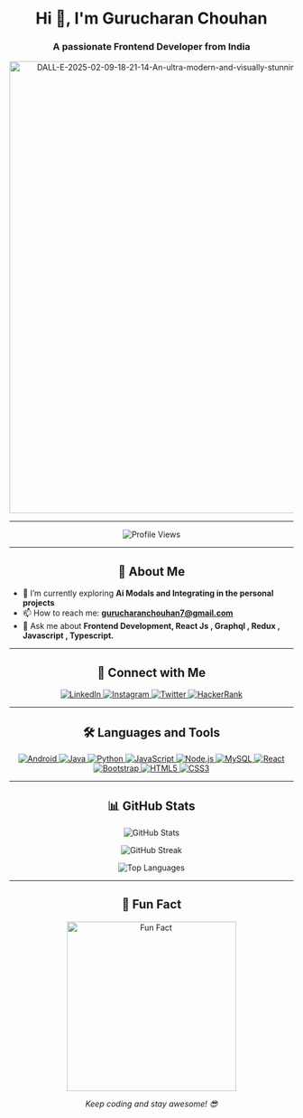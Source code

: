 <h1 align="center">Hi 👋, I'm Gurucharan Chouhan</h1>
<h3 align="center">A passionate Frontend Developer from India</h3>

<p align="center">
<!--   <img src="https://github.com/guruchara/Backend_codes_Guru/blob/master/gururajput.png" alt="Coding" width="800" />
    <a href="https://ibb.co/bjzZRW1P"><img width="800" src="https://i.ibb.co/j9g2Z6hT/DALL-E-2025-02-09-18-11-07-A-highly-aesthetic-Git-Hub-profile-banner-for-Gurucharan-Chouhan-The-desi.webp" alt="DALL-E-2025-02-09-18-11-07-A-highly-aesthetic-Git-Hub-profile-banner-for-Gurucharan-Chouhan-The-desi" border="0"></a>
    -->
<!--   <a href="https://ibb.co/1Y4fzFnH"><img width="800"  src="https://i.ibb.co/p6kvhYPC/DALL-E-2025-02-09-18-01-46-A-highly-trending-and-visually-stunning-Git-Hub-profile-banner-featuring.webp" alt="DALL-E-2025-02-09-18-01-46-A-highly-trending-and-visually-stunning-Git-Hub-profile-banner-featuring" border="0"></a> -->
  <a href="https://ibb.co/gZvNGy3c"><img src="https://i.ibb.co/1Gs13ZL4/DALL-E-2025-02-09-18-21-14-An-ultra-modern-and-visually-stunning-Git-Hub-profile-banner-for-Guruchar.webp"  width="800" alt="DALL-E-2025-02-09-18-21-14-An-ultra-modern-and-visually-stunning-Git-Hub-profile-banner-for-Guruchar" border="0"></a>

  
</p>

<hr>

<p align="center">
  <img src="https://komarev.com/ghpvc/?username=guruchara&label=Profile%20views&color=0e75b6&style=flat" alt="Profile Views" />
</p>

<hr>

<h2 align="center">🚀 About Me</h2>

- 🌱 I’m currently exploring **Ai Modals and Integrating in the personal projects**
- 📫 How to reach me: **gurucharanchouhan7@gmail.com**
- 💬 Ask me about **Frontend Development, React Js , Graphql , Redux , Javascript , Typescript.**

<hr>

<h2 align="center">🔗 Connect with Me</h2>

<p align="center">
  <a href="https://www.linkedin.com/in/gurucharan7/" target="_blank">
    <img src="https://img.shields.io/badge/LinkedIn-0077B5?style=for-the-badge&logo=linkedin&logoColor=white" alt="LinkedIn" />
  </a>
  <a href="https://www.instagram.com/gurucharan.rajputt" target="_blank">
    <img src="https://img.shields.io/badge/Instagram-E4405F?style=for-the-badge&logo=instagram&logoColor=white" alt="Instagram" />
  </a>
  <a href="https://twitter.com/gurucharanraj12" target="_blank">
    <img src="https://img.shields.io/badge/Twitter-1DA1F2?style=for-the-badge&logo=twitter&logoColor=white" alt="Twitter" />
  </a>
  <a href="https://www.hackerrank.com/gurucharanbchouhan1" target="_blank">
    <img src="https://img.shields.io/badge/HackerRank-2EC866?style=for-the-badge&logo=hackerrank&logoColor=white" alt="HackerRank" />
  </a>
</p>

<hr>

<h2 align="center">🛠️ Languages and Tools</h2>

<p align="center">
  <a href="https://developer.android.com" target="_blank">
    <img src="https://img.shields.io/badge/Android-3DDC84?style=for-the-badge&logo=android&logoColor=white" alt="Android" />
  </a>
  <a href="https://www.java.com" target="_blank">
    <img src="https://img.shields.io/badge/Java-ED8B00?style=for-the-badge&logo=java&logoColor=white" alt="Java" />
  </a>
  <a href="https://www.python.org" target="_blank">
    <img src="https://img.shields.io/badge/Python-3776AB?style=for-the-badge&logo=python&logoColor=white" alt="Python" />
  </a>
  <a href="https://developer.mozilla.org/en-US/docs/Web/JavaScript" target="_blank">
    <img src="https://img.shields.io/badge/JavaScript-F7DF1E?style=for-the-badge&logo=javascript&logoColor=black" alt="JavaScript" />
  </a>
  <a href="https://nodejs.org" target="_blank">
    <img src="https://img.shields.io/badge/Node.js-339933?style=for-the-badge&logo=node.js&logoColor=white" alt="Node.js" />
  </a>
  <a href="https://www.mysql.com/" target="_blank">
    <img src="https://img.shields.io/badge/MySQL-4479A1?style=for-the-badge&logo=mysql&logoColor=white" alt="MySQL" />
  </a>
  <a href="https://reactjs.org/" target="_blank">
    <img src="https://img.shields.io/badge/React-20232A?style=for-the-badge&logo=react&logoColor=61DAFB" alt="React" />
  </a>
  <a href="https://getbootstrap.com" target="_blank">
    <img src="https://img.shields.io/badge/Bootstrap-563D7C?style=for-the-badge&logo=bootstrap&logoColor=white" alt="Bootstrap" />
  </a>
  <a href="https://www.w3.org/html/" target="_blank">
    <img src="https://img.shields.io/badge/HTML5-E34F26?style=for-the-badge&logo=html5&logoColor=white" alt="HTML5" />
  </a>
  <a href="https://www.w3schools.com/css/" target="_blank">
    <img src="https://img.shields.io/badge/CSS3-1572B6?style=for-the-badge&logo=css3&logoColor=white" alt="CSS3" />
  </a>
</p>

<hr>

<h2 align="center">📊 GitHub Stats</h2>

<p align="center">
  <img src="https://github-readme-stats.vercel.app/api?username=guruchara&show_icons=true&theme=dark&hide_border=true" alt="GitHub Stats" />
</p>

<p align="center">
  <img src="https://github-readme-streak-stats.herokuapp.com/?user=guruchara&theme=dark&hide_border=true" alt="GitHub Streak" />
</p>

<p align="center">
  <img src="https://github-readme-stats.vercel.app/api/top-langs/?username=guruchara&layout=compact&theme=dark&hide_border=true" alt="Top Languages" />
</p>

<hr>

<h2 align="center">🎉 Fun Fact</h2>

<p align="center">
  <img src="https://github.com/guruchara/blob/main/animation_500_kxa883sd.gif" alt="Fun Fact" width="300" />
</p>

<p align="center">
  <i>Keep coding and stay awesome! 😎</i>
</p>
